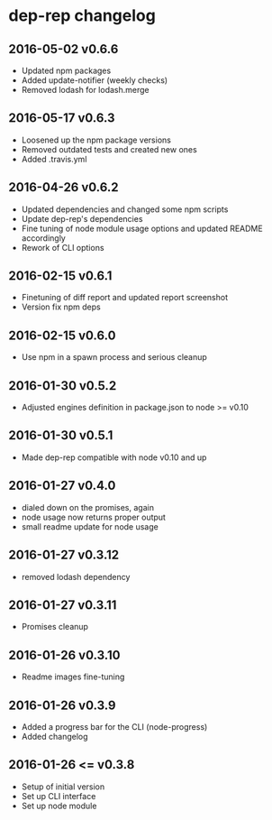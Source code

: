 # dep-rep changelog

## 2016-05-02 v0.6.6

- Updated npm packages
- Added update-notifier (weekly checks)
- Removed lodash for lodash.merge

## 2016-05-17 v0.6.3

- Loosened up the npm package versions
- Removed outdated tests and created new ones
- Added .travis.yml

## 2016-04-26 v0.6.2

- Updated dependencies and changed some npm scripts
- Update dep-rep's dependencies
- Fine tuning of node module usage options and updated README accordingly
- Rework of CLI options

## 2016-02-15 v0.6.1

- Finetuning of diff report and updated report screenshot
- Version fix npm deps

## 2016-02-15 v0.6.0

- Use npm in a spawn process and serious cleanup

## 2016-01-30 v0.5.2

- Adjusted engines definition in package.json to node >= v0.10

## 2016-01-30 v0.5.1

- Made dep-rep compatible with node v0.10 and up

## 2016-01-27 v0.4.0

- dialed down on the promises, again
- node usage now returns proper output
- small readme update for node usage

## 2016-01-27 v0.3.12

- removed lodash dependency

## 2016-01-27 v0.3.11

- Promises cleanup

## 2016-01-26 v0.3.10

- Readme images fine-tuning

## 2016-01-26 v0.3.9

- Added a progress bar for the CLI (node-progress)
- Added changelog

## 2016-01-26 <= v0.3.8

- Setup of initial version
- Set up CLI interface
- Set up node module
